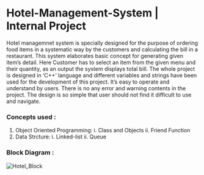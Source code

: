 # Hotel-Management-System | Internal Project

Hotel managemnet system is specially designed for the purpose of ordering food items in a systematic way by the customers and calculating the bill in a restaurant. This system elaborates basic concept for generating given item’s detail. Here Customer has to select an item from the given menu and their quantity, as an output the system displays total bill. The whole project is designed in ‘C++’ language and different variables and strings have been used for the development of this project. It’s easy to operate and understand by users. There is no any error and warning contents in the project. The design is so simple that user should not find it difficult to use and navigate.

### Concepts used :
1. Object Oriented Programming:
  i.  Class and Objects
  ii. Friend Function
2. Data Strcture: 
  i.  Linked-list
  ii. Queue

### Block Diagram :

![Hotel_Block](https://user-images.githubusercontent.com/52063747/115890606-bd0e7380-a472-11eb-83df-0a0f5f24ebb3.png)

